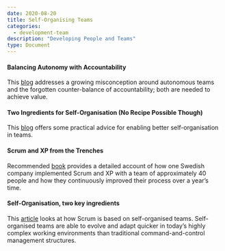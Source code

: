 ```yaml
---
date: 2020-08-20
title: Self-Organising Teams
categories:
  - development-team
description: "Developing People and Teams"
type: Document
---
```

#### Balancing Autonomy with Accountability
This [blog](https://www.scrum.org/resources/blog/balancing-autonomy-accountability) addresses a growing misconception around autonomous teams and the forgotten counter-balance of accountability; both are needed to achieve value.

#### Two Ingredients for Self-Organisation (No Recipe Possible Though)
This [blog](https://www.scrum.org/resources/blog/two-ingredients-self-organization-no-recipe-possible-though) offers some practical advice for enabling better self-organisation in teams.

#### Scrum and XP from the Trenches
Recommended [book](https://www.infoq.com/minibooks/scrum-xp-from-the-trenches-2) provides a detailed account of how one Swedish company implemented Scrum and XP with a team of approximately 40 people and how they continuously improved their process over a year’s time.

#### Self-Organisation, two key ingredients
This [article](https://www.scrum.org/resources/blog/two-ingredients-self-organization-no-recipe-possible-though) looks at how Scrum is based on self-organised teams. Self-organised teams are able to evolve and adapt quicker in today’s highly complex working environments than traditional command-and-control management structures.
